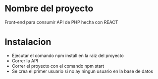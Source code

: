 # Nombre del proyecto 

Front-end para consumir API de PHP hecha con REACT

# Instalacion 

* Ejecutar el comando npm install en la raiz del proyecto
* Correr la API
* Correr el proyecto con el comando npm start
* Se crea el primer usuario si no ay ningun usuario en la base de datos
